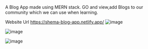 A Blog App made using MERN stack.
GO and view,add Blogs to our community which we can use when learning.

Website Url https://shema-blog-app.netlify.app/
![image](https://github.com/user-attachments/assets/8a496a7a-3590-4b08-b9dc-2d1c4df83dd5)


![image](https://github.com/user-attachments/assets/ff2feeeb-2695-4973-932d-0c18d0c2a3de)

![image](https://github.com/user-attachments/assets/fa8e0959-4c15-4590-9579-13d40325f8a2)



